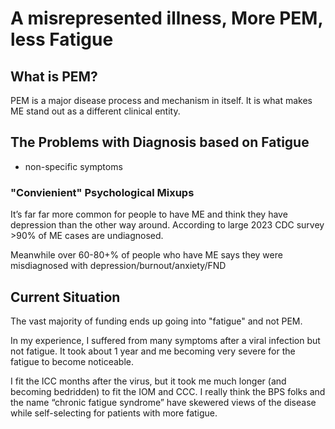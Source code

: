# A misrepresented illness, More PEM, less Fatigue

## What is PEM?
PEM is a major disease process and mechanism in itself. It is what makes ME stand out as a different clinical entity. 

## The Problems with Diagnosis based on Fatigue
* non-specific symptoms


### "Convienient" Psychological Mixups
It’s far far more common for people to have ME and think they have depression than the other way around. According to large 2023 CDC survey >90% of ME cases are undiagnosed. 

Meanwhile over 60-80+% of people who have ME says they were misdiagnosed with depression/burnout/anxiety/FND

## Current Situation
The vast majority of funding ends up going into "fatigue" and not PEM. 

In my experience, I suffered from many symptoms after a viral infection but not fatigue. It took about 1 year and me becoming very severe for the fatigue to become noticeable.  
  
I fit the ICC months after the virus, but it took me much longer (and becoming bedridden) to fit the IOM and CCC. I really think the BPS folks and the name “chronic fatigue syndrome” have skewered views of the disease while self-selecting for patients with more fatigue.

